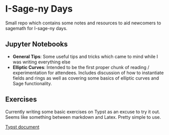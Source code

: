 # I-Sage-ny Days

Small repo which contains some notes and resources to aid newcomers to sagemath for I-sage-ny days. 

## Jupyter Notebooks

- **General Tips**: Some useful tips and tricks which came to mind while I was writing everything else
- **Elliptic Curves**: Intended to be the first proper chunk of reading / experimentation for attendees. Includes discussion of how to instantiate fields and rings as well as covering some basics of elliptic curves and Sage functionality.

## Exercises

Currently writing some basic exercises on Typst as an excuse to try it out. Seems like something between markdown and Latex. Pretty simple to use. 

[Typst document](https://typst.app/project/rv4ZeFHC8hWrrJBLFC1FDS)